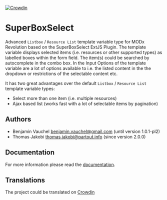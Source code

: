 [![Crowdin](https://d322cqt584bo4o.cloudfront.net/superboxselect/localized.svg)](https://crowdin.com/project/superboxselect)

# SuperBoxSelect

Advanced `Listbox` / `Resource List` template variable type for MODx Revolution
based on the SuperBoxSelect ExtJS Plugin. The template variable displays
selected items (i.e. resources or other supported types) as labelled boxes
within the form field. The item(s) could be searched by autocomplete in the
combo box. In the Input Options of the template variable are a lot of options
available to i.e. the listed content in the the dropdown or restrictions of the
selectable content etc.

It has two great advantages over the default `Listbox` / `Resource List` 
template variable types:
- Select more than one item (i.e. multiple resources)
- Ajax based list (works fast with a lot of selectable items by pagination)

## Authors

- Benjamin Vauchel <benjamin.vauchel@gmail.com> (until version 1.0.1-pl2)
- Thomas Jakobi <thomas.jakobi@partout.info> (since version 2.0.0)

## Documentation

For more information please read the [documentation](https://jako.github.io/SuperBoxSelect/).

## Translations

The project could be translated on [Crowdin](https://crowdin.com/project/superboxselect)
